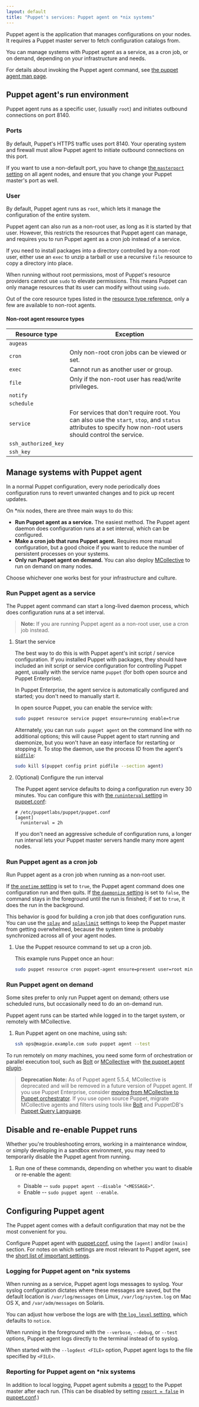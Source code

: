 ```yaml
---
layout: default
title: "Puppet's services: Puppet agent on *nix systems"
---
```


[resource type reference]: ./type.html
[MCollective]: /docs/mcollective
[puppet.conf]: ./config_file_main.html
[runinterval]: ./configuration.html#runinterval
[onetime]: ./configuration.html#onetime
[daemonize]: ./configuration.html#daemonize
[splay]: ./configuration.html#splay
[splaylimit]: ./configuration.html#splaylimit
[pidfile]: ./configuration.html#pidfile
[short_settings]: ./config_important_settings.html#settings-for-agents-all-nodes
[report]: ./reporting_about.html

<!--Overview-->

Puppet agent is the application that manages configurations on your nodes. It requires a Puppet master server to fetch configuration catalogs from.

You can manage systems with Puppet agent as a service, as a cron job, or on demand, depending on your infrastructure and needs.

For details about invoking the Puppet agent command, see [the puppet agent man page](./man/agent.html).

## Puppet agent's run environment

Puppet agent runs as a specific user, (usually `root`) and initiates outbound connections on port 8140.

### Ports

By default, Puppet's HTTPS traffic uses port 8140. Your operating system and firewall must allow Puppet agent to initiate outbound connections on this port.

If you want to use a non-default port, you have to change [the `masterport` setting](./configuration.html#masterport) on all agent nodes, and ensure that you change your Puppet master's port as well.

### User

By default, Puppet agent runs as `root`, which lets it manage the configuration of the entire system.

Puppet agent can also run as a non-root user, as long as it is started by that user. However, this restricts the resources that Puppet agent can manage, and requires you to run Puppet agent as a cron job instead of a service.

If you need to install packages into a directory controlled by a non-root user, either use an `exec` to unzip a tarball or use a recursive `file` resource to copy a directory into place.

When running without root permissions, most of Puppet's resource providers cannot use `sudo` to elevate permissions. This means Puppet can only manage resources that its user can modify without using `sudo`.

Out of the core resource types listed in the [resource type reference][], only a few are available to non-root agents.

#### Non-root agent resource types

Resource type | Exception
--------------|-----------
`augeas`      |
`cron`        | Only non-root cron jobs can be viewed or set.
`exec`        | Cannot run as another user or group.
`file`        | Only if the non-root user has read/write privileges.
`notify`      |
`schedule`    |
`service`     | For services that don't require root. You can also use the `start`, `stop`, and `status` attributes to specify how non-root users should control the service.
`ssh_authorized_key` |
`ssh_key`     |

## Manage systems with Puppet agent

<!--Multi-task with child task topics-->

In a normal Puppet configuration, every node periodically does configuration runs to revert unwanted changes and to pick up recent updates.

On \*nix nodes, there are three main ways to do this:

* **Run Puppet agent as a service.** The easiest method. The Puppet agent daemon does configuration runs at a set interval, which can be configured.
* **Make a cron job that runs Puppet agent.** Requires more manual configuration, but a good choice if you want to reduce the number of persistent processes on your systems.
* **Only run Puppet agent on demand.** You can also deploy [MCollective][] to run on demand on many nodes.

Choose whichever one works best for your infrastructure and culture.

### Run Puppet agent as a service

The Puppet agent command can start a long-lived daemon process, which does configuration runs at a set interval.

>**Note:** If you are running Puppet agent as a non-root user, use a cron job instead.

1. Start the service

   The best way to do this is with Puppet agent's init script / service configuration. If you installed Puppet with packages, they should have included an init script or service configuration for controlling Puppet agent, usually with the service name `puppet` (for both open source and Puppet Enterprise).

   In Puppet Enterprise, the agent service is automatically configured and started; you don't need to manually start it.

   In open source Puppet, you can enable the service with:

   ``` bash
   sudo puppet resource service puppet ensure=running enable=true
   ```

   Alternately, you can run `sudo puppet agent` on the command line with no additional options; this will cause Puppet agent to start running and daemonize, but you won't have an easy interface for restarting or stopping it. To stop the daemon, use the process ID from the agent's [`pidfile`][pidfile]:

   ``` bash
   sudo kill $(puppet config print pidfile --section agent)
   ```

2. (Optional) Configure the run interval

   The Puppet agent service defaults to doing a configuration run every 30 minutes. You can configure this with [the `runinterval` setting][runinterval] in [puppet.conf][]:

   ```
   # /etc/puppetlabs/puppet/puppet.conf
   [agent]
     runinterval = 2h
   ```

   If you don't need an aggressive schedule of configuration runs, a longer run interval lets your Puppet master servers handle many more agent nodes.

### Run Puppet agent as a cron job

Run Puppet agent as a cron job when running as a non-root user.

If [the `onetime` setting][onetime] is set to `true`, the Puppet agent command does one configuration run and then quits. If [the `daemonize` setting][daemonize] is set to `false`, the command stays in the foreground until the run is finished; if set to `true`, it does the run in the background.

This behavior is good for building a cron job that does configuration runs. You can use the [`splay`][splay] and [`splaylimit`][splaylimit] settings to keep the Puppet master from getting overwhelmed, because the system time is probably synchronized across all of your agent nodes.

1. Use the Puppet resource command to set up a cron job.

   This example runs Puppet once an hour:

   ``` bash
   sudo puppet resource cron puppet-agent ensure=present user=root minute=30 command='/opt/puppetlabs/bin/puppet agent --onetime --no-daemonize --splay --splaylimit 60'
   ```

### Run Puppet agent on demand

Some sites prefer to only run Puppet agent on demand; others use scheduled runs, but occasionally need to do an on-demand run.

Puppet agent runs can be started while logged in to the target system, or remotely with MCollective.

1. Run Puppet agent on one machine, using ssh:

   ``` bash
   ssh ops@magpie.example.com sudo puppet agent --test
   ```

To run remotely on _many_ machines, you need some form of orchestration or parallel execution tool, such as [Bolt](/docs/bolt/) or [MCollective](/docs/mcollective/) with [the puppet agent plugin](https://github.com/puppetlabs/mcollective-puppet-agent).

> **Deprecation Note:** As of Puppet agent 5.5.4, MCollective is deprecated and will be removed in a future version of Puppet agent. If you use Puppet Enterprise, consider [moving from MCollective to Puppet orchestrator](/docs/pe/2018.1/migrating_from_mcollective_to_orchestrator.html). If you use open source Puppet, migrate MCollective agents and filters using tools like [Bolt](/docs/bolt/) and PuppetDB's [Puppet Query Language](/docs/puppetdb/).

## Disable and re-enable Puppet runs

Whether you're troubleshooting errors, working in a maintenance window, or simply developing in a sandbox environment, you may need to temporarily disable the Puppet agent from running.

1. Run one of these commands, depending on whether you want to disable or re-enable the agent:

   * Disable -- `sudo puppet agent --disable "<MESSAGE>"`.
   * Enable -- `sudo puppet agent --enable`.

## Configuring Puppet agent

The Puppet agent comes with a default configuration that may not be the most convenient for you.

Configure Puppet agent with [puppet.conf][], using the `[agent]` and/or `[main]` section. For notes on which settings are most relevant to Puppet agent, see the [short list of important settings][short_settings].

### Logging for Puppet agent on *nix systems

When running as a service, Puppet agent logs messages to syslog. Your syslog configuration dictates where these messages are saved, but the default location is `/var/log/messages` on Linux, `/var/log/system.log` on Mac OS X, and `/var/adm/messages` on Solaris.

You can adjust how verbose the logs are with [the `log_level` setting](./configuration.html#loglevel), which defaults to `notice`.

When running in the foreground with the `--verbose`, `--debug`, or `--test` options, Puppet agent logs directly to the terminal instead of to syslog.

When started with the `--logdest <FILE>` option, Puppet agent logs to the file specified by `<FILE>`.

### Reporting for Puppet agent on *nix systems

In addition to local logging, Puppet agent submits a [report][] to the Puppet master after each run. (This can be disabled by setting [`report = false`](./configuration.html#report) in [puppet.conf][].)